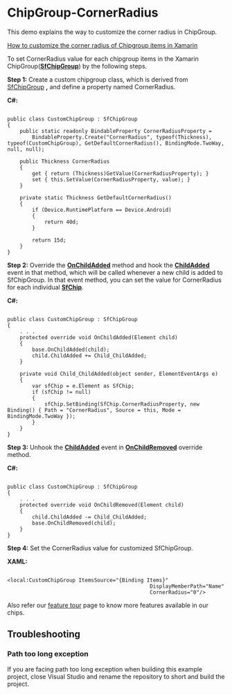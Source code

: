 # ChipGroup-CornerRadius
This demo explains the way to customize the corner radius in ChipGroup.

[How to customize the corner radius of Chipgroup items in Xamarin](https://www.syncfusion.com/kb/11282/?utm_medium=listing&utm_source=github-examples)

To set CornerRadius value for each chipgroup items in the Xamarin ChipGroup([**SfChipGroup**](https://help.syncfusion.com/cr/xamarin/Syncfusion.Buttons.XForms~Syncfusion.XForms.Buttons.SfChipGroup.html)) by the following steps.

**Step 1:** Create a custom chipgroup class, which is derived from [SfChipGroup](https://help.syncfusion.com/cr/xamarin/Syncfusion.Buttons.XForms~Syncfusion.XForms.Buttons.SfChipGroup.html) **,** and define a property named CornerRadius.

**C#:**

```

public class CustomChipGroup : SfChipGroup
{
    public static readonly BindableProperty CornerRadiusProperty =
        BindableProperty.Create("CornerRadius", typeof(Thickness), typeof(CustomChipGroup), GetDefaultCornerRadius(), BindingMode.TwoWay, null, null);

    public Thickness CornerRadius
    {
        get { return (Thickness)GetValue(CornerRadiusProperty); }
        set { this.SetValue(CornerRadiusProperty, value); }
    }

    private static Thickness GetDefaultCornerRadius()
    {
        if (Device.RuntimePlatform == Device.Android)
        {
            return 40d;
        }

        return 15d;
    }
}

```

**Step 2:** Override the [**OnChildAdded**](https://help.syncfusion.com/cr/cref_files/xamarin/Syncfusion.Buttons.XForms~Syncfusion.XForms.Buttons.SfChipGroup~OnChildAdded.html) method and hook the [**ChildAdded**](https://help.syncfusion.com/cr/cref_files/xamarin/Syncfusion.Buttons.XForms~Syncfusion.XForms.Buttons.SfChipGroup~ChildAdded_EV.html) event in that method, which will be called whenever a new child is added to SfChipGroup. In that event method, you can set the value for CornerRadius for each individual [**SfChip**](https://help.syncfusion.com/cr/cref_files/xamarin/Syncfusion.Buttons.XForms~Syncfusion.XForms.Buttons.SfChip.html).

**C#:**

```

public class CustomChipGroup : SfChipGroup
{
    . . .
    protected override void OnChildAdded(Element child)
    {
        base.OnChildAdded(child);
        child.ChildAdded += Child_ChildAdded;
    }

    private void Child_ChildAdded(object sender, ElementEventArgs e)
    {
        var sfChip = e.Element as SfChip;
        if (sfChip != null)
        {
            sfChip.SetBinding(SfChip.CornerRadiusProperty, new Binding() { Path = "CornerRadius", Source = this, Mode = BindingMode.TwoWay });
        }
    }
}

```

**Step 3:** Unhook the [**ChildAdded**](https://help.syncfusion.com/cr/cref_files/xamarin/Syncfusion.Buttons.XForms~Syncfusion.XForms.Buttons.SfChipGroup~ChildAdded_EV.html) event in [**OnChildRemoved**](https://help.syncfusion.com/cr/cref_files/xamarin/Syncfusion.Buttons.XForms~Syncfusion.XForms.Buttons.SfChipGroup~OnChildRemoved.html) override method.

**C#:**

```

public class CustomChipGroup : SfChipGroup
{
    . . .
    protected override void OnChildRemoved(Element child)
    {
        child.ChildAdded -= Child_ChildAdded;
        base.OnChildRemoved(child);
    }
}

```

**Step 4:** Set the CornerRadius value for customized SfChipGroup.

**XAML:**

```

<local:CustomChipGroup ItemsSource="{Binding Items}" 
                                              DisplayMemberPath="Name"     
                                              CornerRadius="0"/>

```

Also refer our [feature tour](https://www.syncfusion.com/xamarin-ui-controls/xamarin-chips) page to know more features available in our chips.

## <a name="troubleshooting"></a>Troubleshooting ##
### Path too long exception
If you are facing path too long exception when building this example project, close Visual Studio and rename the repository to short and build the project.

